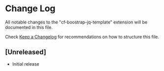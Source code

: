# Change Log

All notable changes to the "cf-boostrap-jq-template" extension will be documented in this file.

Check [Keep a Changelog](http://keepachangelog.com/) for recommendations on how to structure this file.

## [Unreleased]

- Initial release